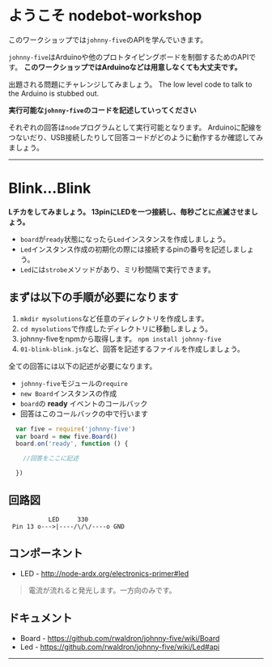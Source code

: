 # ようこそ nodebot-workshop

このワークショップでは`johnny-five`のAPIを学んでいきます。

`johnny-five`はArduinoや他のプロトタイピングボードを制御するためのAPIです。
**このワークショップではArduinoなどは用意しなくても大丈夫です。**

出題される問題にチャレンジしてみましょう。
The low level code to talk to the Arduino is stubbed out.

**実行可能な`johnny-five`のコードを記述していってください**

それぞれの回答は`node`プログラムとして実行可能となります。
Arduinoに配線をつないだり、USB接続したりして回答コードがどのように動作するか確認してみましょう。

-------------------------------------------------------------------------------

# Blink...Blink

**Lチカをしてみましょう。 13pinにLEDを一つ接続し、毎秒ごとに点滅させましょう。**

- `board`が`ready`状態になったら`Led`インスタンスを作成しましょう。
- `Led`インスタンス作成の初期化の際には接続するpinの番号を記述しましょう。
- `Led`には`strobe`メソッドがあり、ミリ秒間隔で実行できます。

## まずは以下の手順が必要になります

1. `mkdir mysolutions`など任意のディレクトリを作成します。
2. `cd mysolutions`で作成したディレクトリに移動しましょう。
3. johnny-fiveをnpmから取得します。 `npm install johnny-five`
4. `01-blink-blink.js`など、回答を記述するファイルを作成しましょう。

全ての回答には以下の記述が必要になります。

- `johnny-five`モジュールの`require`
- `new Board`インスタンスの作成
- `board`の **ready** イベントのコールバック
- 回答はこのコールバックの中で行います

```js
  var five = require('johnny-five')
  var board = new five.Board()
  board.on('ready', function () {

    //回答をここに記述

  })
```

## 回路図

```
           LED     330
 Pin 13 o--->|----/\/\/----o GND
```

## コンポーネント

- LED - http://node-ardx.org/electronics-primer#led

> 電流が流れると発光します。一方向のみです。

## ドキュメント

- Board - https://github.com/rwaldron/johnny-five/wiki/Board
- Led - https://github.com/rwaldron/johnny-five/wiki/Led#api

---
